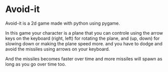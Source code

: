 # Avoid-it
Avoid-it is a 2d game made with python using pygame.

In this game your character is a plane that you can controle using the arrow keys on the keyboard
(right, left) for rotating the plane, and (up, down) for slowing down or making the plane speed more.
and you have to dodge and avoid the missiles using arrows on your keyboard.

And the missiles becomes faster over time
and more missiles will spawn as long as you go over time too.
